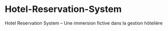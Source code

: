 # Hotel-Reservation-System
Hotel Reservation System – Une immersion fictive dans la gestion hôtelière
